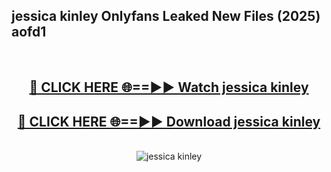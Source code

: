 <h2>jessica kinley Onlyfans Leaked New Files (2025) aofd1</h2>
<br>
<div align="center">
<h2><a href="https://mediafiles.top/jessica_kinley&ref=git" rel="nofollow">🔴 CLICK HERE 🌐==►► Watch jessica kinley</a></h2>
<h2><a href="https://mediafiles.top/jessica_kinley&ref=git" rel="nofollow">🔴 CLICK HERE 🌐==►► Download jessica kinley</a></h2>
<br>
<a href="https://mediafiles.top/jessica_kinley&ref=git" rel="nofollow" data-target="animated-image.originalLink"><img src="https://i.ibb.co.com/xMMVF88/686577567.gif" alt="jessica kinley" style="max-width: 100%; display: inline-block;" data-target="animated-image.originalImage"></a>
</div>
<br>
<br>